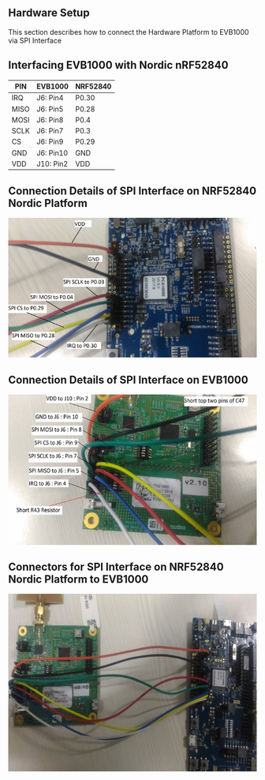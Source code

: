 ## Hardware Setup
This section describes how to connect the Hardware Platform to EVB1000 via SPI Interface

## Interfacing EVB1000 with Nordic nRF52840
 |PIN|EVB1000|NRF52840|
 |-----|-----|-----|
 |IRQ|J6: Pin4|P0.30|
 |MISO|J6: Pin5|P0.28|
 |MOSI|J6: Pin8|P0.4|
 |SCLK|J6: Pin7|P0.3|
 |CS|J6: Pin9|P0.29|
 |GND|J6: Pin10|GND|
 |VDD|J10: Pin2|VDD|

## Connection Details of SPI Interface on NRF52840 Nordic Platform

![nRF52840](./nordic.png)

## Connection Details of SPI Interface on EVB1000

![Decawave](./evb1000.png)

## Connectors for SPI Interface on NRF52840 Nordic Platform to EVB1000

![Decawave-Nordic](./evb-nordic.png)
